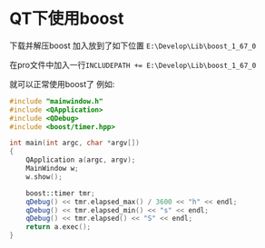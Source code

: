 # QT下使用boost
下载并解压boost
加入放到了如下位置
`E:\Develop\Lib\boost_1_67_0`

在pro文件中加入一行`INCLUDEPATH += E:\Develop\Lib\boost_1_67_0`

就可以正常使用boost了
例如:
```C++
#include "mainwindow.h"
#include <QApplication>
#include <QDebug>
#include <boost/timer.hpp>

int main(int argc, char *argv[])
{
    QApplication a(argc, argv);
    MainWindow w;
    w.show();

    boost::timer tmr;
    qDebug() << tmr.elapsed_max() / 3600 << "h" << endl;
    qDebug() << tmr.elapsed_min() << "s" << endl;
    qDebug() << tmr.elapsed() << "S" << endl;
    return a.exec();
}

```